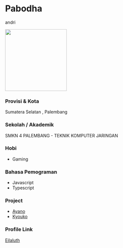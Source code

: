 # Pabodha
andri

<img src="https://www.w3schools.com/w3images/avatar6.png" width="200" height="200" align="center"/>

### Provisi & Kota

Sumatera Selatan , Palembang

### Sekolah / Akademik

SMKN 4 PALEMBANG - TEKNIK KOMPUTER JARINGAN

### Hobi

- Gaming


### Bahasa Pemograman 

- Javascript
- Typescript

### Project

- [Ayano](https://github.com/Eilaluth/Ayano)
- [Kyouko](https://github.com/Eilaluth/Kyoko)

### Profile Link

[Eilaluth](https://github.com/Eilaluth)
